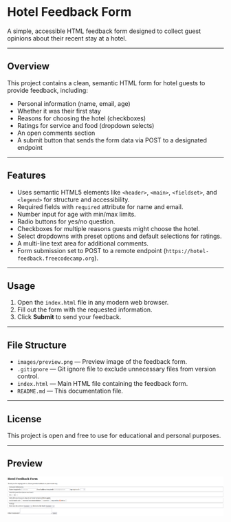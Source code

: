 # Hotel Feedback Form

A simple, accessible HTML feedback form designed to collect guest opinions about their recent stay at a hotel.

---

## Overview

This project contains a clean, semantic HTML form for hotel guests to provide feedback, including:

- Personal information (name, email, age)
- Whether it was their first stay
- Reasons for choosing the hotel (checkboxes)
- Ratings for service and food (dropdown selects)
- An open comments section
- A submit button that sends the form data via POST to a designated endpoint

---

## Features

- Uses semantic HTML5 elements like `<header>`, `<main>`, `<fieldset>`, and `<legend>` for structure and accessibility.
- Required fields with `required` attribute for name and email.
- Number input for age with min/max limits.
- Radio buttons for yes/no question.
- Checkboxes for multiple reasons guests might choose the hotel.
- Select dropdowns with preset options and default selections for ratings.
- A multi-line text area for additional comments.
- Form submission set to POST to a remote endpoint (`https://hotel-feedback.freecodecamp.org`).

---

## Usage

1. Open the `index.html` file in any modern web browser.
2. Fill out the form with the requested information.
3. Click **Submit** to send your feedback.

---

## File Structure

- `images/preview.png` — Preview image of the feedback form.
- `.gitignore` — Git ignore file to exclude unnecessary files from version control.
- `index.html` — Main HTML file containing the feedback form.
- `README.md` — This documentation file.

---

## License

This project is open and free to use for educational and personal purposes.

---

## Preview

![Preview of Hotel Feedback Form](images/preview.png)
